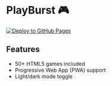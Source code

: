 # PlayBurst 🎮

[![Deploy to GitHub Pages](https://github.com/yourusername/playburst/actions/workflows/deploy.yml/badge.svg)](https://github.com/yourusername/playburst/actions)

## Features
- 50+ HTML5 games included
- Progressive Web App (PWA) support
- Light/dark mode toggle